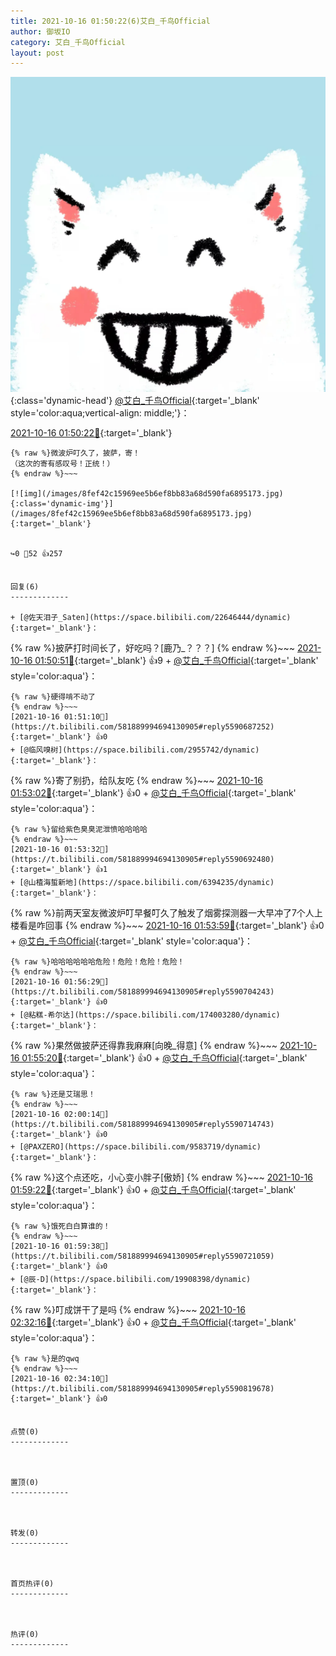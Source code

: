 ```yaml
---
title: 2021-10-16 01:50:22(6)艾白_千鸟Official
author: 御坂IO
category: 艾白_千鸟Official
layout: post
---
```


![img](/images/9ae8b9445fd0665cc014d9080156a45271be73c6.jpg){:class='dynamic-head'}
[@艾白_千鸟Official](https://space.bilibili.com/334537711/dynamic){:target='_blank' style='color:aqua;vertical-align: middle;'}：

[2021-10-16 01:50:22🔗](https://t.bilibili.com/581889994694130905){:target='_blank'}

~~~
{% raw %}微波炉叮久了，披萨，寄！
（这次的寄有感叹号！正统！）
{% endraw %}~~~

[![img](/images/8fef42c15969ee5b6ef8bb83a68d590fa6895173.jpg){:class='dynamic-img'}](/images/8fef42c15969ee5b6ef8bb83a68d590fa6895173.jpg){:target='_blank'}


↪️0 💬52 👍257


回复(6)
-------------

+ [@佐天泪子_Saten](https://space.bilibili.com/22646444/dynamic){:target='_blank'}：
~~~
{% raw %}披萨打时间长了，好吃吗？[鹿乃_？？？]
{% endraw %}~~~
[2021-10-16 01:50:51🔗](https://t.bilibili.com/581889994694130905#reply5590678661){:target='_blank'} 👍9
    + [@艾白_千鸟Official](https://space.bilibili.com/334537711/dynamic){:target='_blank' style='color:aqua'}：
~~~
{% raw %}硬得啃不动了
{% endraw %}~~~
[2021-10-16 01:51:10🔗](https://t.bilibili.com/581889994694130905#reply5590687252){:target='_blank'} 👍0
+ [@临风嗅树](https://space.bilibili.com/2955742/dynamic){:target='_blank'}：
~~~
{% raw %}寄了别扔，给队友吃
{% endraw %}~~~
[2021-10-16 01:53:02🔗](https://t.bilibili.com/581889994694130905#reply5590691786){:target='_blank'} 👍0
    + [@艾白_千鸟Official](https://space.bilibili.com/334537711/dynamic){:target='_blank' style='color:aqua'}：
~~~
{% raw %}留给紫色臭臭泥泄愤哈哈哈哈
{% endraw %}~~~
[2021-10-16 01:53:32🔗](https://t.bilibili.com/581889994694130905#reply5590692480){:target='_blank'} 👍1
+ [@山楂海蜇新地](https://space.bilibili.com/6394235/dynamic){:target='_blank'}：
~~~
{% raw %}前两天室友微波炉叮早餐叮久了触发了烟雾探测器一大早冲了7个人上楼看是咋回事
{% endraw %}~~~
[2021-10-16 01:53:59🔗](https://t.bilibili.com/581889994694130905#reply5590693104){:target='_blank'} 👍0
    + [@艾白_千鸟Official](https://space.bilibili.com/334537711/dynamic){:target='_blank' style='color:aqua'}：
~~~
{% raw %}哈哈哈哈哈哈危险！危险！危险！危险！
{% endraw %}~~~
[2021-10-16 01:56:29🔗](https://t.bilibili.com/581889994694130905#reply5590704243){:target='_blank'} 👍0
+ [@粘糕-希尔达](https://space.bilibili.com/174003280/dynamic){:target='_blank'}：
~~~
{% raw %}果然做披萨还得靠我麻麻[向晚_得意]
{% endraw %}~~~
[2021-10-16 01:55:20🔗](https://t.bilibili.com/581889994694130905#reply5590697857){:target='_blank'} 👍0
    + [@艾白_千鸟Official](https://space.bilibili.com/334537711/dynamic){:target='_blank' style='color:aqua'}：
~~~
{% raw %}还是艾瑞思！
{% endraw %}~~~
[2021-10-16 02:00:14🔗](https://t.bilibili.com/581889994694130905#reply5590714743){:target='_blank'} 👍0
+ [@PAXZERO](https://space.bilibili.com/9583719/dynamic){:target='_blank'}：
~~~
{% raw %}这个点还吃，小心变小胖子[傲娇]
{% endraw %}~~~
[2021-10-16 01:59:22🔗](https://t.bilibili.com/581889994694130905#reply5590713505){:target='_blank'} 👍0
    + [@艾白_千鸟Official](https://space.bilibili.com/334537711/dynamic){:target='_blank' style='color:aqua'}：
~~~
{% raw %}饿死白白算谁的！
{% endraw %}~~~
[2021-10-16 01:59:38🔗](https://t.bilibili.com/581889994694130905#reply5590721059){:target='_blank'} 👍0
+ [@辰-D](https://space.bilibili.com/19908398/dynamic){:target='_blank'}：
~~~
{% raw %}叮成饼干了是吗
{% endraw %}~~~
[2021-10-16 02:32:16🔗](https://t.bilibili.com/581889994694130905#reply5590823007){:target='_blank'} 👍0
    + [@艾白_千鸟Official](https://space.bilibili.com/334537711/dynamic){:target='_blank' style='color:aqua'}：
~~~
{% raw %}是的qwq
{% endraw %}~~~
[2021-10-16 02:34:10🔗](https://t.bilibili.com/581889994694130905#reply5590819678){:target='_blank'} 👍0


点赞(0)
-------------



置顶(0)
-------------



转发(0)
-------------



首页热评(0)
-------------



热评(0)
-------------



